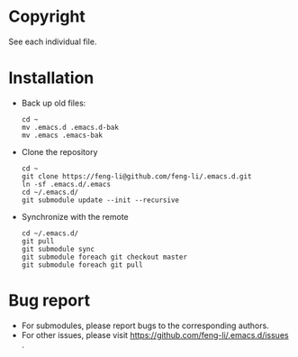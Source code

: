 Copyright 
=========
 
See each individual file.

Installation
============

* Back up old files:
  ```  
  cd ~
  mv .emacs.d .emacs.d-bak
  mv .emacs .emacs-bak
  ```  
* Clone the repository
  ```  
  cd ~
  git clone https://feng-li@github.com/feng-li/.emacs.d.git
  ln -sf .emacs.d/.emacs
  cd ~/.emacs.d/
  git submodule update --init --recursive
  ```
* Synchronize with the remote
  ```
  cd ~/.emacs.d/
  git pull
  git submodule sync 
  git submodule foreach git checkout master
  git submodule foreach git pull
  ```

Bug report
==========

* For submodules, please report bugs to the corresponding authors.
* For other issues, please visit https://github.com/feng-li/.emacs.d/issues .

